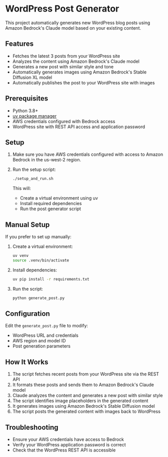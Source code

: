# WordPress Post Generator

This project automatically generates new WordPress blog posts using Amazon Bedrock's Claude model based on your existing content.

## Features

- Fetches the latest 3 posts from your WordPress site
- Analyzes the content using Amazon Bedrock's Claude model
- Generates a new post with similar style and tone
- Automatically generates images using Amazon Bedrock's Stable Diffusion XL model
- Automatically publishes the post to your WordPress site with images

## Prerequisites

- Python 3.8+
- [uv package manager](https://github.com/astral-sh/uv)
- AWS credentials configured with Bedrock access
- WordPress site with REST API access and application password

## Setup

1. Make sure you have AWS credentials configured with access to Amazon Bedrock in the us-west-2 region.

2. Run the setup script:
   ```bash
   ./setup_and_run.sh
   ```

   This will:
   - Create a virtual environment using uv
   - Install required dependencies
   - Run the post generator script

## Manual Setup

If you prefer to set up manually:

1. Create a virtual environment:
   ```bash
   uv venv
   source .venv/bin/activate
   ```

2. Install dependencies:
   ```bash
   uv pip install -r requirements.txt
   ```

3. Run the script:
   ```bash
   python generate_post.py
   ```

## Configuration

Edit the `generate_post.py` file to modify:

- WordPress URL and credentials
- AWS region and model ID
- Post generation parameters

## How It Works

1. The script fetches recent posts from your WordPress site via the REST API
2. It formats these posts and sends them to Amazon Bedrock's Claude model
3. Claude analyzes the content and generates a new post with similar style
4. The script identifies image placeholders in the generated content
5. It generates images using Amazon Bedrock's Stable Diffusion model
6. The script posts the generated content with images back to WordPress

## Troubleshooting

- Ensure your AWS credentials have access to Bedrock
- Verify your WordPress application password is correct
- Check that the WordPress REST API is accessible
